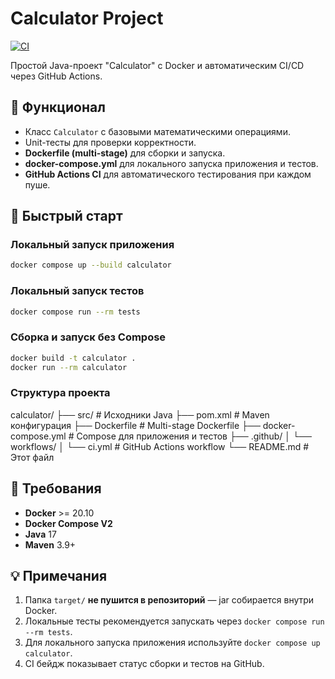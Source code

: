 # Calculator Project

[![CI](https://github.com/ArtemkaSavinov/SimpCalc/actions/workflows/ci.yml/badge.svg)](https://github.com/ArtemkaSavinov/SimpCalc/actions/workflows/ci.yml)

Простой Java-проект "Calculator" с Docker и автоматическим CI/CD через GitHub Actions.

## 🚀 Функционал
- Класс `Calculator` с базовыми математическими операциями.
- Unit-тесты для проверки корректности.
- **Dockerfile (multi-stage)** для сборки и запуска.
- **docker-compose.yml** для локального запуска приложения и тестов.
- **GitHub Actions CI** для автоматического тестирования при каждом пуше.

## 🔹 Быстрый старт


### Локальный запуск приложения
```bash
docker compose up --build calculator
```

### Локальный запуск тестов
```bash
docker compose run --rm tests
```

### Сборка и запуск без Compose
```bash
docker build -t calculator .
docker run --rm calculator
```
### Структура проекта

calculator/
├── src/                  # Исходники Java
├── pom.xml               # Maven конфигурация
├── Dockerfile            # Multi-stage Dockerfile
├── docker-compose.yml    # Compose для приложения и тестов
├── .github/
│   └── workflows/
│       └── ci.yml        # GitHub Actions workflow
└── README.md             # Этот файл


## 🔧 Требования

- **Docker** >= 20.10
- **Docker Compose V2**
- **Java** 17
- **Maven** 3.9+

## 💡 Примечания

1. Папка `target/` **не пушится в репозиторий** — jar собирается внутри Docker.
2. Локальные тесты рекомендуется запускать через `docker compose run --rm tests`.
3. Для локального запуска приложения используйте `docker compose up calculator`.
4. CI бейдж показывает статус сборки и тестов на GitHub.
